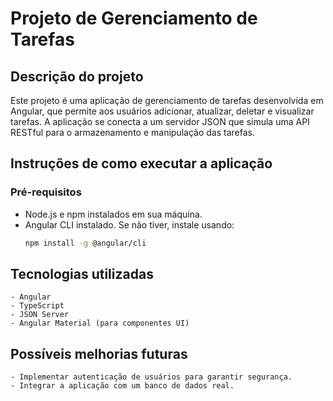 # Projeto de Gerenciamento de Tarefas

## Descrição do projeto
Este projeto é uma aplicação de gerenciamento de tarefas desenvolvida em Angular, que permite aos usuários adicionar, atualizar, deletar e visualizar tarefas. A aplicação se conecta a um servidor JSON que simula uma API RESTful para o armazenamento e manipulação das tarefas.

## Instruções de como executar a aplicação

### Pré-requisitos
- Node.js e npm instalados em sua máquina.
- Angular CLI instalado. Se não tiver, instale usando:
  ```bash
  npm install -g @angular/cli
  
## Tecnologias utilizadas
    - Angular
    - TypeScript
    - JSON Server
    - Angular Material (para componentes UI)

## Possíveis melhorias futuras

    - Implementar autenticação de usuários para garantir segurança.
    - Integrar a aplicação com um banco de dados real.
    
